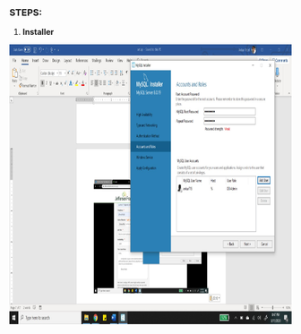 ### STEPS:

1. **Installer**
<p align="left">
  <img width="1000" height="500" src="https://github.com/ankur715/SQL/blob/master/mysql/installer.jpg"> 
</p>
